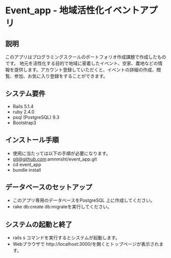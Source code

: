 # Event_app - 地域活性化イベントアプリ

## 説明
このアプリはプログラミングスクールのポートフォリオ作成課題で作成したものです。 地元を活性化する目的で地域に密着したイベント、空家、農地などの情報を提供します。アカウント登録していただくと、イベントの詳細の作成、閲覧、参加、お気に入り登録をすることができます。

## システム要件
* Rails 5.1.4
* ruby 2.4.0
* psql (PostgreSQL) 9.3
* Bootstrap3

## インストール手順
* 使用に当たっては以下の手順が必要になります。
* git@github.com:amnmsht/event_app.git
* cd event_app
* bundle install

## データベースのセットアップ
* このアプリ専用のデータベースをPostgreSQL 上に作成してください。
* rake db:create db:migrateを実行してください。

## システムの起動と終了
* rails s コマンドを実行するとシステムが起動します。
* Webブラウザで http://localhost:3000/を開くとトップページが表示されます。